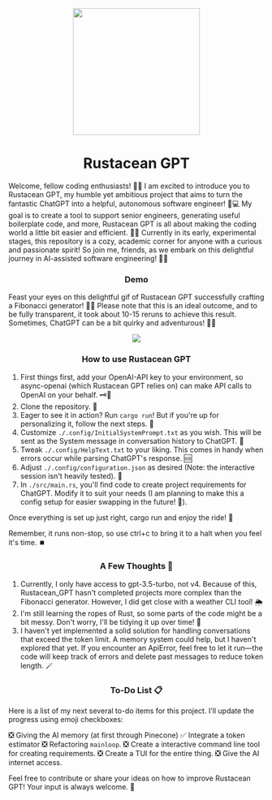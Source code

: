 <p align="center">
  <img width="250" height="250" src="https://user-images.githubusercontent.com/16275325/231887923-efc485e4-2626-44b6-86eb-e1d9a0094d46.png">
</p>
<h1 align="center">Rustacean GPT</h1>

Welcome, fellow coding enthusiasts! 🚀🤖 I am excited to introduce you to Rustacean GPT, my humble yet ambitious project that aims to turn the fantastic ChatGPT into a helpful, autonomous software engineer! 🧠💻 My goal is to create a tool to support senior engineers, generating useful boilerplate code, and more, Rustacean GPT is all about making the coding world a little bit easier and efficient. 🎉💡 Currently in its early, experimental stages, this repository is a cozy, academic corner for anyone with a curious and passionate spirit! So join me, friends, as we embark on this delightful journey in AI-assisted software engineering! 🌟🔧

<h3 align="center">Demo</h3>

Feast your eyes on this delightful gif of Rustacean GPT successfully crafting a Fibonacci generator! 🤩🎉 Please note that this is an ideal outcome, and to be fully transparent, it took about 10-15 reruns to achieve this result. Sometimes, ChatGPT can be a bit quirky and adventurous! 🤪🎢

<p align="center">
  <img src="https://user-images.githubusercontent.com/16275325/231880719-570896d0-961e-451c-b349-60634df64d1d.gif">
</p>

<h3 align="center">How to use Rustacean GPT</h3>

1. First things first, add your OpenAI-API key to your environment, so async-openai (which Rustacean GPT relies on) can make API calls to OpenAI on your behalf. 🗝️🔐
2. Clone the repository. 📁
3. Eager to see it in action? Run `cargo run`! But if you're up for personalizing it, follow the next steps. 🎨
4. Customize `./.config/InitialSystemPrompt.txt` as you wish. This will be sent as the System message in conversation history to ChatGPT. 💬
5. Tweak `./.config/HelpText.txt` to your liking. This comes in handy when errors occur while parsing ChatGPT's response. 🆘
6. Adjust `./.config/configuration.json` as desired (Note: the interactive session isn't heavily tested). 🔧
7. In `./src/main.rs`, you'll find code to create project requirements for ChatGPT. Modify it to suit your needs (I am planning to make this a config setup for easier swapping in the future! 🌟).

Once everything is set up just right, cargo run and enjoy the ride! 🎢

Remember, it runs non-stop, so use ctrl+c to bring it to a halt when you feel it's time. ⏹️

<h3 align="center">A Few Thoughts 💭</h3>

1. Currently, I only have access to gpt-3.5-turbo, not v4. Because of this, Rustacean_GPT hasn't completed projects more complex than the Fibonacci generator. However, I did get close with a weather CLI tool! 🌦️
2. I'm still learning the ropes of Rust, so some parts of the code might be a bit messy. Don't worry, I'll be tidying it up over time! 🧹
3. I haven't yet implemented a solid solution for handling conversations that exceed the token limit. A memory system could help, but I haven't explored that yet. If you encounter an ApiError, feel free to let it run—the code will keep track of errors and delete past messages to reduce token length. 🪄

<h3 align="center">To-Do List 📋</h3>

Here is a list of my next several to-do items for this project. I'll update the progress using emoji checkboxes:

:negative_squared_cross_mark: Giving the AI memory (at first through Pinecone)
:white_check_mark: Integrate a token estimator
:negative_squared_cross_mark: Refactoring `mainloop`.
:negative_squared_cross_mark: Create a interactive command line tool for creating requirements.
:negative_squared_cross_mark: Create a TUI for the entire thing.
:negative_squared_cross_mark: Give the AI internet access.

Feel free to contribute or share your ideas on how to improve Rustacean GPT! Your input is always welcome. 🤗
